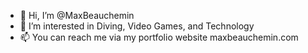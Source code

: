 - 👋 Hi, I’m @MaxBeauchemin
- 👀 I’m interested in Diving, Video Games, and Technology
- 📫 You can reach me via my portfolio website maxbeauchemin.com

<!---
MaxBeauchemin/MaxBeauchemin is a ✨ special ✨ repository because its `README.md` (this file) appears on your GitHub profile.
You can click the Preview link to take a look at your changes.
--->
